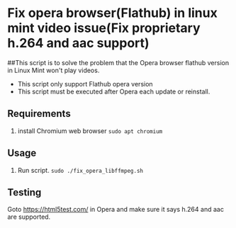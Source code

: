 # Fix opera browser(Flathub) in linux mint video issue(Fix proprietary h.264 and aac support)
##This script is to solve the problem that the Opera browser flathub version in Linux Mint won't play videos.
* This script only support Flathub opera version
* This script must be executed after Opera each update or reinstall.

## Requirements
1. install Chromium web browser
    `sudo apt chromium`
## Usage
1. Run script.
    `sudo ./fix_opera_libffmpeg.sh`
## Testing
 Goto https://html5test.com/ in Opera and make sure it says h.264 and aac are supported.
